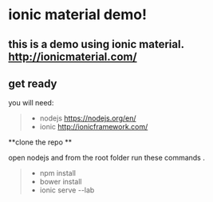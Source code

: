 ionic material demo!
===================


this is a demo using ionic material.
http://ionicmaterial.com/
----------


get ready
-------------

you will need:
>- nodejs https://nodejs.org/en/
>- ionic http://ionicframework.com/

 **clone the repo **

open nodejs and from  the root folder run these commands .
>- npm install
>- bower install
>- ionic serve --lab

